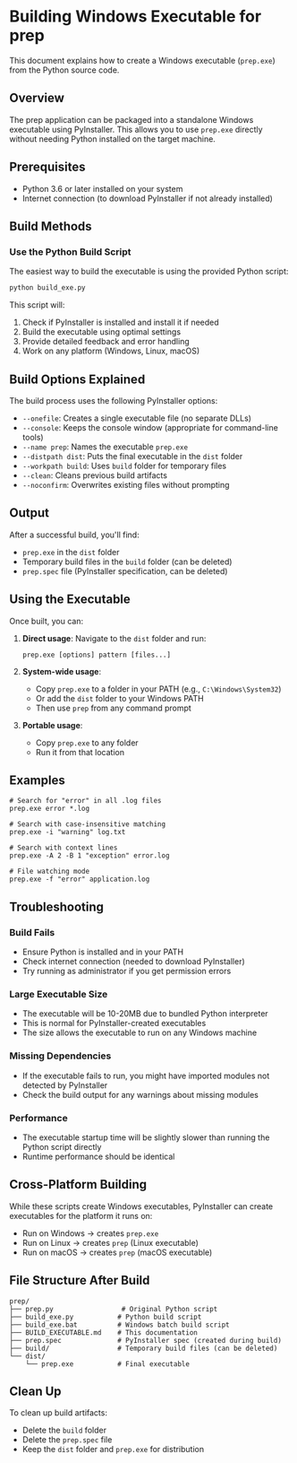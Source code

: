 # Building Windows Executable for prep

This document explains how to create a Windows executable (`prep.exe`) from the Python source code.

## Overview

The prep application can be packaged into a standalone Windows executable using PyInstaller. This allows you to use `prep.exe` directly without needing Python installed on the target machine.

## Prerequisites

- Python 3.6 or later installed on your system
- Internet connection (to download PyInstaller if not already installed)

## Build Methods

### Use the Python Build Script

The easiest way to build the executable is using the provided Python script:

```bash
python build_exe.py
```

This script will:
1. Check if PyInstaller is installed and install it if needed
2. Build the executable using optimal settings
3. Provide detailed feedback and error handling
4. Work on any platform (Windows, Linux, macOS)

## Build Options Explained

The build process uses the following PyInstaller options:

- `--onefile`: Creates a single executable file (no separate DLLs)
- `--console`: Keeps the console window (appropriate for command-line tools)
- `--name prep`: Names the executable `prep.exe`
- `--distpath dist`: Puts the final executable in the `dist` folder
- `--workpath build`: Uses `build` folder for temporary files
- `--clean`: Cleans previous build artifacts
- `--noconfirm`: Overwrites existing files without prompting

## Output

After a successful build, you'll find:
- `prep.exe` in the `dist` folder
- Temporary build files in the `build` folder (can be deleted)
- `prep.spec` file (PyInstaller specification, can be deleted)

## Using the Executable

Once built, you can:

1. **Direct usage**: Navigate to the `dist` folder and run:
   ```
   prep.exe [options] pattern [files...]
   ```

2. **System-wide usage**: 
   - Copy `prep.exe` to a folder in your PATH (e.g., `C:\Windows\System32`)
   - Or add the `dist` folder to your Windows PATH
   - Then use `prep` from any command prompt

3. **Portable usage**: 
   - Copy `prep.exe` to any folder
   - Run it from that location

## Examples

```batch
# Search for "error" in all .log files
prep.exe error *.log

# Search with case-insensitive matching
prep.exe -i "warning" log.txt

# Search with context lines
prep.exe -A 2 -B 1 "exception" error.log

# File watching mode
prep.exe -f "error" application.log
```

## Troubleshooting

### Build Fails
- Ensure Python is installed and in your PATH
- Check internet connection (needed to download PyInstaller)
- Try running as administrator if you get permission errors

### Large Executable Size
- The executable will be 10-20MB due to bundled Python interpreter
- This is normal for PyInstaller-created executables
- The size allows the executable to run on any Windows machine

### Missing Dependencies
- If the executable fails to run, you might have imported modules not detected by PyInstaller
- Check the build output for any warnings about missing modules

### Performance
- The executable startup time will be slightly slower than running the Python script directly
- Runtime performance should be identical

## Cross-Platform Building

While these scripts create Windows executables, PyInstaller can create executables for the platform it runs on:
- Run on Windows → creates `prep.exe`
- Run on Linux → creates `prep` (Linux executable)  
- Run on macOS → creates `prep` (macOS executable)

## File Structure After Build

```
prep/
├── prep.py                 # Original Python script
├── build_exe.py           # Python build script
├── build_exe.bat          # Windows batch build script
├── BUILD_EXECUTABLE.md    # This documentation
├── prep.spec              # PyInstaller spec (created during build)
├── build/                 # Temporary build files (can be deleted)
└── dist/
    └── prep.exe           # Final executable
```

## Clean Up

To clean up build artifacts:
- Delete the `build` folder
- Delete the `prep.spec` file
- Keep the `dist` folder and `prep.exe` for distribution